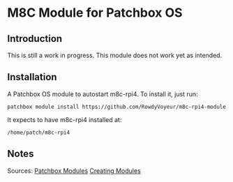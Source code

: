 # M8C Module for Patchbox OS

## Introduction
This is still a work in progress. This module does not work yet as intended.

## Installation

A Patchbox OS module to autostart m8c-rpi4. To install it, just run:
```
patchbox module install https://github.com/RowdyVoyeur/m8c-rpi4-module
```

It expects to have m8c-rpi4 installed at:
```
/home/patch/m8c-rpi4
```

## Notes

Sources:
[Patchbox Modules](https://blokas.io/patchbox-os/docs/modules/)
[Creating Modules](https://blokas.io/patchbox-os/docs/creating-a-module/)
